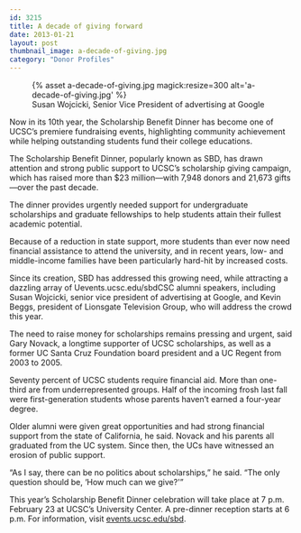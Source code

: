 ```yaml
---
id: 3215
title: A decade of giving forward
date: 2013-01-21
layout: post
thumbnail_image: a-decade-of-giving.jpg
category: "Donor Profiles"
---
```

<figure class="inline-image right">
{% asset a-decade-of-giving.jpg magick:resize=300 alt='a-decade-of-giving.jpg' %}
<figcaption>Susan Wojcicki, Senior Vice President of advertising at Google</figcaption></figure>


Now in its 10th year, the Scholarship Benefit Dinner has become one of UCSC&#8217;s premiere fundraising events, highlighting community achievement while helping outstanding students fund their college educations.

The Scholarship Benefit Dinner, popularly known as SBD, has drawn attention and strong public support to UCSC&#8217;s scholarship giving campaign, which has raised more than $23 million—with 7,948 donors and 21,673 gifts—over the past decade.

The dinner provides urgently needed support for undergraduate scholarships and graduate fellowships to help students attain their fullest academic potential.

Because of a reduction in state support, more students than ever now need financial assistance to attend the university, and in recent years, low- and middle-income families have been particularly hard-hit by increased costs.

Since its creation, SBD has addressed this growing need, while attracting a dazzling array of Uevents.ucsc.edu/sbdCSC alumni speakers, including Susan Wojcicki, senior vice president of advertising at Google, and Kevin Beggs, president of Lionsgate Television Group, who will address the crowd this year.

The need to raise money for scholarships remains pressing and urgent, said Gary Novack, a longtime supporter of UCSC scholarships, as well as a former UC Santa Cruz Foundation board president and a UC Regent from 2003 to 2005.

Seventy percent of UCSC students require financial aid. More than one-third are from underrepresented groups. Half of the incoming frosh last fall were first-generation students whose parents haven&#8217;t earned a four-year degree.

Older alumni were given great opportunities and had strong financial support from the state of California, he said. Novack and his parents all graduated from the UC system. Since then, the UCs have witnessed an erosion of public support.

&#8220;As I say, there can be no politics about scholarships,&#8221; he said. &#8220;The only question should be, &#8216;How much can we give?'&#8221;

This year&#8217;s Scholarship Benefit Dinner celebration will take place at 7 p.m. February 23 at UCSC&#8217;s University Center. A pre-dinner reception starts at 6 p.m. For information, visit [events.ucsc.edu/sbd](http://events.ucsc.edu/sbd).

